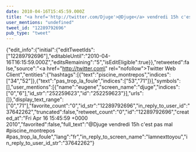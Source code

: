 ```yaml
---
date: 2010-04-16T15:45:59.000Z
title: "<a href='http://twitter.com/Djuge'>@Djuge</a> vendredi 15h c'est pas mal #piscine_montrepos #pas_trop_la_foule″"
user_mentions: "undefined"
tweet_id: "12289792696"
pub_type: "tweet"
---
```

{"edit_info":{"initial":{"editTweetIds":["12289792696"],"editableUntil":"2010-04-16T16:15:59.000Z","editsRemaining":"5","isEditEligible":true}},"retweeted":false,"source":"<a href=\"http://twitter.com\" rel=\"nofollow\">Twitter Web Client</a>","entities":{"hashtags":[{"text":"piscine_montrepos","indices":["34","52"]},{"text":"pas_trop_la_foule","indices":["53","71"]}],"symbols":[],"user_mentions":[{"name":"eugene","screen_name":"djuge","indices":["0","6"],"id_str":"252259623","id":"252259623"}],"urls":[]},"display_text_range":["0","71"],"favorite_count":"0","id_str":"12289792696","in_reply_to_user_id":"37642262","truncated":false,"retweet_count":"0","id":"12289792696","created_at":"Fri Apr 16 15:45:59 +0000 2010","favorited":false,"full_text":"@Djuge vendredi 15h c'est pas mal #piscine_montrepos #pas_trop_la_foule","lang":"fr","in_reply_to_screen_name":"Iamnexttoyou","in_reply_to_user_id_str":"37642262"}
